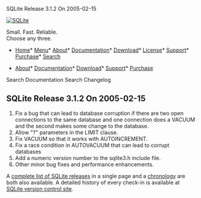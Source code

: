




SQLite Release 3\.1\.2 On 2005\-02\-15




[![SQLite](../images/sqlite370_banner.gif)](../index.html)


Small. Fast. Reliable.  
Choose any three.


* [Home](../index.html)* [Menu](javascript:void(0))* [About](../about.html)* [Documentation](../docs.html)* [Download](../download.html)* [License](../copyright.html)* [Support](../support.html)* [Purchase](../prosupport.html)* [Search](javascript:void(0))




* [About](../about.html)* [Documentation](../docs.html)* [Download](../download.html)* [Support](../support.html)* [Purchase](../prosupport.html)






Search Documentation
Search Changelog







## SQLite Release 3\.1\.2 On 2005\-02\-15

1. Fix a bug that can lead to database corruption if there are two
open connections to the same database and one connection does a VACUUM
and the second makes some change to the database.
2. Allow "?" parameters in the LIMIT clause.
3. Fix VACUUM so that it works with AUTOINCREMENT.
4. Fix a race condition in AUTOVACUUM that can lead to corrupt databases
5. Add a numeric version number to the sqlite3\.h include file.
6. Other minor bug fixes and performance enhancements.



A [complete list of SQLite releases](../changes.html)
 in a single page and a [chronology](../chronology.html) are both also available.
 A detailed history of every
 check\-in is available at
 [SQLite version control site](https://www.sqlite.org/src/timeline).


